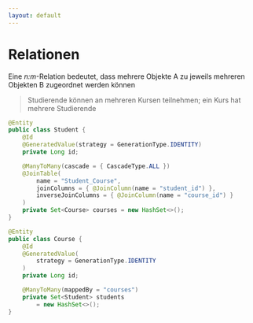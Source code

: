 ```yaml
---
layout: default
---
```


<Footer
    text="☕️ Java-Web-Technologien"
/>

# Relationen <SubHeading text="n:m"/>

<div class="grid grid-cols-12 gap-6">
<div class="col-span-12">

Eine _n:m_-Relation bedeutet, dass mehrere Objekte A zu jeweils mehreren Objekten B zugeordnet werden können

> Studierende können an mehreren Kursen teilnehmen; ein Kurs hat mehrere Studierende

</div>
<div class="col-span-7">

```java
@Entity
public class Student {
    @Id
    @GeneratedValue(strategy = GenerationType.IDENTITY)
    private Long id;

    @ManyToMany(cascade = { CascadeType.ALL })
    @JoinTable(
        name = "Student_Course",
        joinColumns = { @JoinColumn(name = "student_id") },
        inverseJoinColumns = { @JoinColumn(name = "course_id") }
    )
    private Set<Course> courses = new HashSet<>();
}
```

</div>
<div class="col-span-5">

```java
@Entity
public class Course {
    @Id
    @GeneratedValue(
        strategy = GenerationType.IDENTITY
    )
    private Long id;

    @ManyToMany(mappedBy = "courses")
    private Set<Student> students
        = new HashSet<>();
}
```

</div>
</div>

<PageNumber/>

<!--
- `joinTable` definiert die _owning_ Seite der n:m-Beziehung
-->
